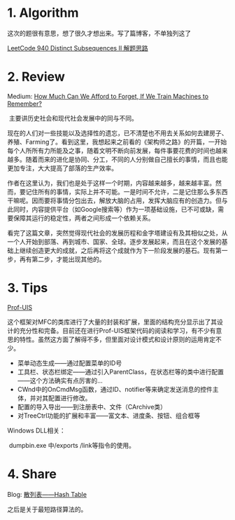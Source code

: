 # 1. Algorithm

这次的题很有意思，想了很久才想出来。写了篇博客，不单独列这了

[LeetCode 940 Distinct Subsequences II 解题思路](<https://blog.csdn.net/VVBBBBB/article/details/89413107>)

# 2. Review

Medium: [How Much Can We Afford to Forget, If We Train Machines to Remember?](<https://medium.com/aeon-magazine/how-much-can-we-afford-to-forget-if-we-train-machines-to-remember-73bc9b21a13c>)

​	主要讲历史社会和现代社会发展中的同与不同。

​	现在的人们对一些技能以及选择性的遗忘，已不清楚也不用去关系如何去建房子、养殖、Farming了。看到这里，我想起来之前看的《架构师之路》的开篇，一开始每个人所所有力所能及之事，随着文明不断向前发展，每件事要花费的时间也越来越多。随着而来的进化是协同、分工，不同的人分别做自己擅长的事情，而且也能更加专注，大大提高了部落的生产效率。

​	作者在这里认为，我们也是处于这样一个时期，内容越来越多，越来越丰富。然而，要记住所有的事情，实际上并不可能。一是时间不允许，二是记住那么多东西干嘛呢。因而要将事情分包出去，解放大脑的占用，发挥大脑应有的创造力。但与此同时，内容提供平台（如Google搜索等）作为一项基础设施，已不可或缺，需要保障其运行的稳定性，两者之间形成一个依赖关系。

​	看完了这篇文章，突然觉得现代社会的发展历程和金字塔建设有及其相似之处，从一个人开始到部落、再到城市、国家、全球。逐步发展起来，而且在这个发展的基础上继续创造更大的成就，之后再将这个成就作为下一阶段发展的基石。现有第一步，再有第二步，才能出现其他的。

# 3. Tips

[Prof-UIS](<http://www.prof-uis.com/>)

这个框架对MFC的类库进行了大量的封装和扩展，里面的结构充分显示出了其设计的充分性和完备。目前还在进行Prof-UIS框架代码的阅读和学习，有不少有意思的特性。虽然这方面了解得不多，但里面对设计模式和设计原则的运用肯定不少。

- 菜单动态生成——通过配置菜单的ID号
- 工具栏、状态栏绑定——通过引入ParentClass，在状态栏等的类中进行配置——这个方法确实有点厉害的…
- CWnd中的OnCmdMsg函数，通过ID、notifier等来确定发送消息的控件主体，并对其配置进行修改。
- 配置的导入导出——到注册表中、文件（CArchive类）
- 对TreeCtrl功能的扩展和丰富——富文本、进度条、按钮、组合框等

Windows DLL相关：

​	dumpbin.exe 中/exports /link等指令的使用。



# 4. Share

Blog: [散列表——Hash Table](https://blog.csdn.net/VVBBBBB/article/details/89428146)

之后是关于最短路径算法的。